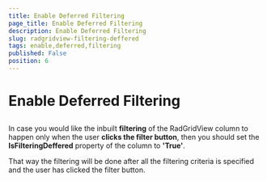 ```yaml
---
title: Enable Deferred Filtering
page_title: Enable Deferred Filtering
description: Enable Deferred Filtering
slug: radgridview-filtering-deffered
tags: enable,deferred,filtering
published: False
position: 6
---
```


# Enable Deferred Filtering



## 

In case you would like the inbuilt __filtering__ of the RadGridView column to happen only when the user __clicks the filter button__, then you should set the __IsFilteringDeffered__ property of the column to __'True'__.

That way the filtering will be done after all the filtering criteria is specified and the user has clicked the filter button.
